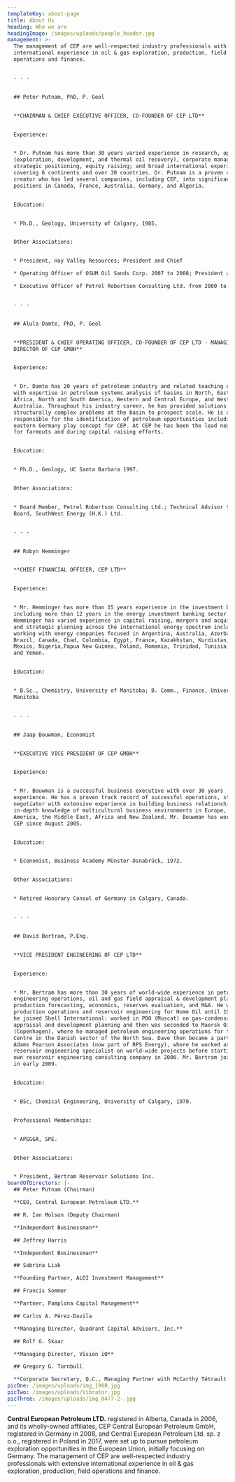 ```yaml
---
templateKey: about-page
title: About Us
heading: Who we are
headingImage: /images/uploads/people_header.jpg
management: >-
  The management of CEP are well-respected industry professionals with extensive
  international experience in oil & gas exploration, production, field
  operations and finance.  


  - - -


  ## Peter Putnam, PhD, P. Geol


  **CHAIRMAN & CHIEF EXECUTIVE OFFICER, CO-FOUNDER OF CEP LTD**


  Experience:


  * Dr. Putnam has more than 30 years varied experience in research, operations
  (exploration, development, and thermal oil recovery), corporate management,
  strategic positioning, equity raising; and broad international experience
  covering 6 continents and over 30 countries. Dr. Putnam is a proven value
  creator who has led several companies, including CEP, into significant land
  positions in Canada, France, Australia, Germany, and Algeria.


  Education:


  * Ph.D., Geology, University of Calgary, 1985.


  Other Associations:


  * President, Hay Valley Resources; President and Chief

  * Operating Officer of OSUM Oil Sands Corp. 2007 to 2008; President and Chief

  * Executive Officer of Petrel Robertson Consulting Ltd. from 2000 to 2006.


  - - -


  ## Alula Damte, PhD, P. Geol


  **PRESIDENT & CHIEF OPERATING OFFICER, CO-FOUNDER OF CEP LTD - MANAGING
  DIRECTOR OF CEP GMBH**


  Experience:


  * Dr. Damte has 20 years of petroleum industry and related teaching experience
  with expertise in petroleum systems analysis of basins in North, East and West
  Africa, North and South America, Western and Central Europe, and Western
  Australia. Throughout his industry career, he has provided solutions to
  structurally complex problems at the basin to prospect scale. He is also
  responsible for the identification of petroleum opportunities including the
  eastern Germany play concept for CEP. At CEP he has been the lead negotiator
  for farmouts and during capital raising efforts.


  Education:


  * Ph.D., Geology, UC Santa Barbara 1997.


  Other Associations:


  * Board Member, Petrel Robertson Consulting Ltd.; Technical Advisor to the
  Board, SouthWest Energy (H.K.) Ltd.


  - - -


  ## Robyn Hemminger


  **CHIEF FINANCIAL OFFICER, CEP LTD**


  Experience:


  * Mr. Hemminger has more than 15 years experience in the investment business
  including more than 12 years in the energy investment banking sector.  Mr.
  Hemminger has varied experience in capital raising, mergers and acquisitions
  and strategic planning across the international energy spectrum including
  working with energy companies focused in Argentina, Australia, Azerbaijan,
  Brazil, Canada, Chad, Colombia, Egypt, France, Kazakhstan, Kurdistan, Libya,
  Mexico, Nigeria,Papua New Guinea, Poland, Romania, Trinidad, Tunisia, Turkey
  and Yemen.


  Education:


  * B.Sc., Chemistry, University of Manitoba; B. Comm., Finance, University of
  Manitoba


  - - -


  ## Jaap Bouwman, Economist


  **EXECUTIVE VICE PRESIDENT OF CEP GMBH**


  Experience:


  * Mr. Bouwman is a successful business executive with over 30 years
  experience. He has a proven track record of successful operations, strong
  negotiator with extensive experience in building business relationships, with
  in-depth knowledge of multicultural business environments in Europe, North
  America, the Middle East, Africa and New Zealand. Mr. Bouwman has worked with
  CEP since August 2005.


  Education:


  * Economist, Business Academy Münster-Osnabrück, 1972.


  Other Associations:


  * Retired Honorary Consul of Germany in Calgary, Canada.


  - - -


  ## David Bertram, P.Eng.


  **VICE PRESIDENT ENGINEERING OF CEP LTD**


  Experience:


  * Mr. Bertram has more than 30 years of world-wide experience in petroleum
  engineering operations, oil and gas field appraisal & development planning,
  production forecasting, economics, reserves evaluation, and M&A. He worked in
  production operations and reservoir engineering for Home Oil until 1992, when
  he joined Shell International: worked in PDO (Muscat) on gas-condensate field
  appraisal and development planning and then was seconded to Maersk Oil
  (Copenhagen), where he managed petroleum engineering operations for the Tyra
  Centre in the Danish sector of the North Sea. Dave then became a partner in
  Adams Pearson Associates (now part of RPS Energy), where he worked as a
  reservoir engineering specialist on world-wide projects before starting his
  own reservoir engineering consulting company in 2006. Mr. Bertram joined CEP
  in early 2009.


  Education:


  * BSc, Chemical Engineering, University of Calgary, 1979.


  Professional Memberships:


  * APEGGA, SPE.


  Other Associations:


  * President, Bertram Reservoir Solutions Inc.
boardOfDirectors: |-
  ## Peter Putnam (Chairman)

  **CEO, Central European Petroleum LTD.**

  ## R. Ian Molson (Deputy Chairman)

  **Independent Businessman**

  ## Jeffrey Harris

  **Independent Businessman**

  ## Sabrina Liak

  **Founding Partner, ALOI Investment Management**

  ## Francis Sommer

  **Partner, Pamplona Capital Management**

  ## Carlos A. Pérez-Davila

  **Managing Director, Quadrant Capital Advisors, Inc.**

  ## Rolf G. Skaar

  **Managing Director, Vision iO**

  ## Gregory G. Turnbull

  **Corporate Secretary, Q.C., Managing Partner with McCarthy Tétrault LLp**
picOne: /images/uploads/img_1980.jpg
picTwo: /images/uploads/Vibrator.jpg
picThree: /images/uploads/img_0477-2-.jpg
---
```

**Central European Petroleum LTD.** registered in Alberta, Canada in 2006, and its wholly-owned affiliates, CEP Central European Petroleum GmbH, registered in Germany in 2008, and Central European Petroleum Ltd. sp. z o.o., registered in Poland in 2017, were set up to pursue petroleum exploration opportunities in the European Union, initially focusing on Germany. The management of CEP are well-respected industry professionals with extensive international experience in oil & gas exploration, production, field operations and finance.
